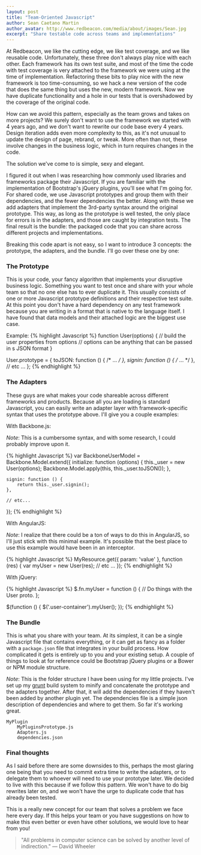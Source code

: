 ```yaml
---
layout: post
title: "Team-Oriented Javascript"
author: Sean Caetano Martin
author_avatar: http://www.redbeacon.com/media/about/images/Sean.jpg
excerpt: "Share testable code across teams and implementations"
---
```


At Redbeacon, we like the cutting edge, we like test coverage, and we like reusable code. Unfortunately, these three don't always play nice with each other. Each framework has its own test suite, and most of the time the code with test coverage is very attached to the framework we were using at the time of implementation. Refactoring these bits to play nice with the new framework is too time-consuming, so we hack a new version of the code that does the same thing but uses the new, modern framework. Now we have duplicate functionality and a hole in our tests that is  overshadowed by the coverage of the original code.

How can we avoid this pattern, especially as the team grows and takes on more projects? We surely don't want to use the framework we started with 4 years ago, and we don't want to rewrite our code base every 4 years. Design iteration adds even more complexity to this, as it's not unusual to update the design of page, rebrand, or tweak. More often than not, these involve changes in the business logic, which in turn requires changes in the code. 

The solution we've come to is simple, sexy and elegant.

I figured it out when I was researching how commonly used libraries and frameworks package their Javascript. If you are familiar with the implementation of Bootstrap's jQuery plugins, you'll see what I'm going for. For shared code, we use Javascript prototypes and group them with their dependencies, and the fewer dependencies the better. Along with these we add adapters that implement the 3rd-party syntax around the original prototype. This way, as long as the prototype is well tested, the only place for errors is in the adapters, and those are caught by integration tests. The final result is the bundle: the packaged code that you can share across different projects and implementations.

Breaking this code apart is not easy, so I want to introduce 3 concepts: the prototype, the adapters, and the bundle. I'll go over these one by one:

### The Prototype

This is your code, your fancy algorithm that implements your disruptive business logic. Something you want to test once and share with your whole team so that no one else has to ever duplicate it. This usually consists of one or more Javascript prototype definitions and their respective test suite. At this point you don't have a hard dependency on any test framework because you are writing in a format that is native to the language itself. I have found that data models and their attached logic are the biggest use case.

Example:
{% highlight Javascript %}
function User(options) {
    // build the user properties from options
    // options can be anything that can be passed in s JSON format
}

User.prototype = {
    toJSON: function () { /* ... */ },
    signin: function () { /* ... */ },
    // etc ...
};
{% endhighlight %}

### The Adapters

These guys are what makes your code shareable across different frameworks and products. Because all you are loading is standard Javascript, you can easily write an adapter layer with framework-specific syntax that uses the prototype above. I'll give you a couple examples:

With Backbone.js:

*Note*: This is a cumbersome syntax, and with some research, I could probably improve upon it.

{% highlight Javascript %}
var BackboneUserModel = Backbone.Model.extend({
    initialize: function (options) {
        this._user = new User(options);
        Backbone.Model.apply(this, this._user.toJSON());
    },

    signin: function () {
        return this._user.signin();
    },

    // etc...
});
{% endhighlight %}

With AngularJS:

*Note*: I realize that there could be a ton of ways to do this in AngularJS, so I'll just stick with this minimal example. It's possible that the best place to use this example would have been in an interceptor.

{% highlight Javascript %}
MyResource.get({ param: 'value' }, function (res) {
    var myUser = new User(res);
    // etc ...
});
{% endhighlight %}

With jQuery:

{% highlight Javascript %}
$.fn.myUser = function () {
    // Do things with the User proto.
};

$(function () {
    $('.user-container').myUser();
});
{% endhighlight %}

### The Bundle

This is what you share with your team. At its simplest, it can be a single Javascript file that contains everything, or it can get as fancy as a folder with a `package.json` file that integrates in your build process.  How complicated it gets is entirely up to you and your existing setup. A couple of things to look at for reference could be Bootstrap jQuery plugins or a Bower or NPM module structure. 

*Note*: This is the folder structure I have been using for my little projects. I've set up my [grunt](http://gruntjs.com/) build system to minify and concatenate the prototype and the adapters together. After that, it will add the dependencies if they haven't been added by another plugin yet. The dependencies file is a simple json description of dependencies and where to get them. So far it's working great.

    MyPlugin
        MyPluginsPrototype.js
        Adapters.js
        dependencies.json

### Final thoughts

As I said before there are some downsides to this, perhaps the most glaring one being that you need to commit extra time to write the adapters, or to delegate them to whoever will need to use your prototype later. We decided to live with this because if we follow this pattern. We won't have to do big rewrites later on, and we won't have the urge to duplicate code that has already been tested.

This is a really new concept for our team that solves a problem we face here every day. If this helps your team or you have suggestions on how to make this even better or even have other solutions, we would love to hear from you!

> "All problems in computer science can be solved by another level of indirection."
> — David Wheeler